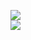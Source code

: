[![](https://img.shields.io/badge/Made%20With-Github%20Spray-lightgrey.svg?style=for-the-badge&logo=github)](https://github.com/Annihil/github-spray#5787)  
[![](https://i.imgur.com/2DrTn0Z.gif)](https://github.com/Annihil/github-spray)